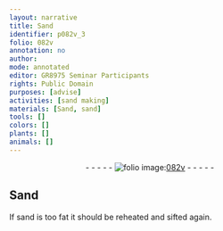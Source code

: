 ```yaml
---
layout: narrative
title: Sand
identifier: p082v_3
folio: 082v
annotation: no
author:
mode: annotated
editor: GR8975 Seminar Participants
rights: Public Domain
purposes: [advise]
activities: [sand making]
materials: [Sand, sand]
tools: []
colors: []
plants: []
animals: []
---
```


 <div class="folio" align="center">- - - - - <a href="http://gallica.bnf.fr/ark:/12148/btv1b9059316c/f170.item" target="_blank"><img src="https://cu-mkp.github.io/GR8975-edition/assets/photo-icon.png" alt="folio image: " style="display:inline-block; margin-bottom:-3px;"/>082v</a> - - - - - </div>  <span class="activity"></span> 

## <span class="material">Sand</span>

 
 If <span class="material">sand</span> is too fat it should be reheated and sifted again. 
 